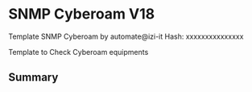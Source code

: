 # SNMP Cyberoam V18
Template SNMP Cyberoam by automate@izi-it
Hash: xxxxxxxxxxxxxxx

Template to Check Cyberoam equipments
## Summary
